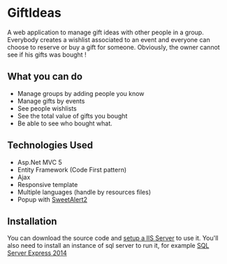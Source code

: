 GiftIdeas
===================

A web application to manage gift ideas with other people in a group. Everybody creates a wishlist associated to an event and everyone can choose to reserve or buy a gift for someone. Obviously, the owner cannot see if his gifts was bought !

## What you can do

- Manage groups by adding people you know
- Manage gifts by events
- See people wishlists
- See the total value of gifts you bought
- Be able to see who bought what.


## Technologies Used

 - Asp.Net MVC 5
 - Entity Framework (Code First pattern)
 - Ajax
 - Responsive template
 - Multiple languages (handle by resources files)
 - Popup with [SweetAlert2](http://limonte.github.io/sweetalert2/)

## Installation

You can download the source code and [setup a IIS Server](http://helpdeskgeek.com/windows-8/install-and-setup-a-website-in-iis-8-on-windows-8/) to use it. You'll also need to install an instance of sql server to run it, for example [SQL Server Express 2014](https://www.microsoft.com/fr-ca/server-cloud/products/sql-server-editions/sql-server-express.aspx)